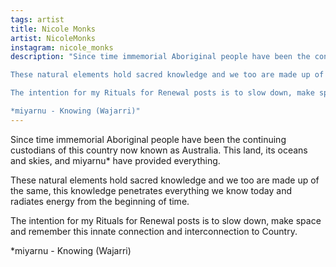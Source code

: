 ```yaml
---
tags: artist
title: Nicole Monks
artist: NicoleMonks
instagram: nicole_monks
description: "Since time immemorial Aboriginal people have been the continuing custodians of this country now known as Australia. This land, its oceans and skies, and miyarnu* have provided everything.<br><br>

These natural elements hold sacred knowledge and we too are made up of the same, this knowledge penetrates everything we know today and radiates energy from the beginning of time.<br><br>

The intention for my Rituals for Renewal posts is to slow down, make space and remember this innate connection and interconnection to Country.<br><br>

*miyarnu - Knowing (Wajarri)"
---
```


Since time immemorial Aboriginal people have been the continuing custodians of this country now known as Australia. This land, its oceans and skies, and miyarnu* have provided everything.

These natural elements hold sacred knowledge and we too are made up of the same, this knowledge penetrates everything we know today and radiates energy from the beginning of time.

The intention for my Rituals for Renewal posts is to slow down, make space and remember this innate connection and interconnection to Country.

*miyarnu - Knowing (Wajarri)
